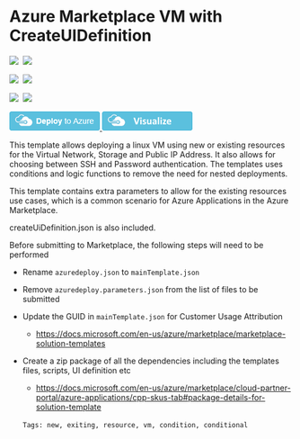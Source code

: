 # Azure Marketplace VM with CreateUIDefinition

<IMG SRC="https://azurequickstartsservice.blob.core.windows.net/badges/100-marketplace-sample/PublicLastTestDate.svg" />&nbsp;
<IMG SRC="https://azurequickstartsservice.blob.core.windows.net/badges/100-marketplace-sample/PublicDeployment.svg" />&nbsp;

<IMG SRC="https://azurequickstartsservice.blob.core.windows.net/badges/100-marketplace-sample/FairfaxLastTestDate.svg" />&nbsp;
<IMG SRC="https://azurequickstartsservice.blob.core.windows.net/badges/100-marketplace-sample/FairfaxDeployment.svg" />&nbsp;

<IMG SRC="https://azurequickstartsservice.blob.core.windows.net/badges/100-marketplace-sample/BestPracticeResult.svg" />&nbsp;
<IMG SRC="https://azurequickstartsservice.blob.core.windows.net/badges/100-marketplace-sample/CredScanResult.svg" />&nbsp;

<a href="https://portal.azure.com/#create/Microsoft.Template/uri/https%3A%2F%2Fraw.githubusercontent.com%2FAzure%2Fazure-quickstart-templates%2Fmaster%2F100-marketplace-sample%2Fazuredeploy.json" target="_blank">
<img src="https://raw.githubusercontent.com/Azure/azure-quickstart-templates/master/1-CONTRIBUTION-GUIDE/images/deploytoazure.png"/>
</a>
<a href="http://armviz.io/#/?load=https%3A%2F%2Fraw.githubusercontent.com%2FAzure%2Fazure-quickstart-templates%2Fmaster%2F100-marketplace-sample%2Fazuredeploy.json" target="_blank">
<img src="https://raw.githubusercontent.com/Azure/azure-quickstart-templates/master/1-CONTRIBUTION-GUIDE/images/visualizebutton.png"/>
</a>

This template allows deploying a linux VM using new or existing resources for the Virtual Network, Storage and Public IP Address.  It also allows for choosing between SSH and Password authentication.  The templates uses conditions and logic functions to remove the need for nested deployments. 

This template contains extra parameters to allow for the existing resources use cases, which is a common scenario for Azure Applications in the Azure Marketplace.

createUiDefinition.json is also included.

Before submitting to Marketplace, the following steps will need to be performed

- Rename ```azuredeploy.json``` to ```mainTemplate.json```
- Remove ```azuredeploy.parameters.json``` from the list of files to be submitted
- Update the GUID in ```mainTemplate.json``` for Customer Usage Attribution
  - https://docs.microsoft.com/en-us/azure/marketplace/marketplace-solution-templates
- Create a zip package of all the dependencies including the templates files, scripts, UI definition etc
  - https://docs.microsoft.com/en-us/azure/marketplace/cloud-partner-portal/azure-applications/cpp-skus-tab#package-details-for-solution-template 
  
  `Tags: new, exiting, resource, vm, condition, conditional`

